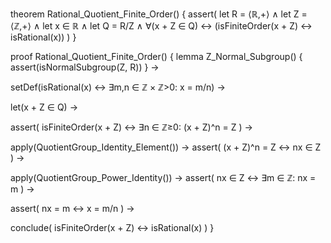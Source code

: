 theorem Rational_Quotient_Finite_Order() {
  assert(
    let R = ⟨ℝ,+⟩ ∧
    let Z = ⟨ℤ,+⟩ ∧
    let x ∈ ℝ ∧
    let Q = R/Z ∧
    ∀(x + Z ∈ Q) ↔ (isFiniteOrder(x + Z) ↔ isRational(x))
  )
}

proof Rational_Quotient_Finite_Order() {
  lemma Z_Normal_Subgroup() {
    assert(isNormalSubgroup(Z, R))
  } →
  
  setDef(isRational(x) ↔ ∃m,n ∈ ℤ × ℤ>0: x = m/n) →
  
  let(x + Z ∈ Q) →
  
  assert(
    isFiniteOrder(x + Z) ↔
    ∃n ∈ ℤ≥0: (x + Z)^n = Z
  ) →
  
  apply(QuotientGroup_Identity_Element()) →
  assert(
    (x + Z)^n = Z ↔ nx ∈ Z
  ) →
  
  apply(QuotientGroup_Power_Identity()) →
  assert(
    nx ∈ Z ↔ ∃m ∈ ℤ: nx = m
  ) →
  
  assert(
    nx = m ↔ x = m/n
  ) →
  
  conclude(
    isFiniteOrder(x + Z) ↔ isRational(x)
  )
}